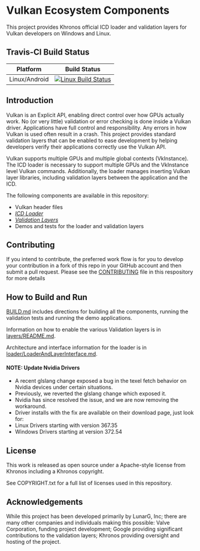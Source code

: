# Vulkan Ecosystem Components

This project provides Khronos official ICD loader and validation layers for Vulkan developers on Windows and Linux.

## Travis-CI Build Status
| Platform | Build Status |
|:--------:|:------------:|
| Linux/Android | [![Linux Build Status](https://travis-ci.org/KhronosGroup/Vulkan-LoaderAndValidationLayers.svg)](https://travis-ci.org/KhronosGroup/Vulkan-LoaderAndValidationLayers "Linux Build Status") |

## Introduction

Vulkan is an Explicit API, enabling direct control over how GPUs actually work. No (or very little) validation
or error checking is done inside a Vulkan driver. Applications have full control and responsibility. Any errors in
how Vulkan is used often result in a crash. This project provides standard validation layers that can be enabled
to ease development by helping developers verify their applications correctly use the Vulkan API.

Vulkan supports multiple GPUs and multiple global contexts (VkInstance). The ICD loader is necessary to
support multiple GPUs  and the VkInstance level Vulkan commands.  Additionally, the loader manages inserting
Vulkan layer libraries, including validation layers between the application and the ICD.

The following components are available in this repository:
- Vulkan header files
- [*ICD Loader*](loader/)
- [*Validation Layers*](layers/)
- Demos and tests for the loader and validation layers

## Contributing

If you intend to contribute, the preferred work flow is for you to develop your contribution
in a fork of this repo in your GitHub account and then submit a pull request.
Please see the [CONTRIBUTING](CONTRIBUTING.md) file in this respository for more details

## How to Build and Run

[BUILD.md](BUILD.md)
includes directions for building all the components, running the validation tests and running the demo applications.

Information on how to enable the various Validation layers is in
[layers/README.md](layers/README.md).

Architecture and interface information for the loader is in
[loader/LoaderAndLayerInterface.md](loader/LoaderAndLayerInterface.md).

#### **NOTE**: Update Nvidia Drivers
- A recent glslang change exposed a bug in the texel fetch behavior on Nvidia devices under certain situations.
- Previously, we reverted the glslang change which exposed it.
- Nvidia has since resolved the issue, and we are now removing the workaround.
- Driver installs with the fix are available on their download page, just look for:
 - Linux Drivers starting with version 367.35
 - Windows Drivers starting at version 372.54

## License
This work is released as open source under a Apache-style license from Khronos including a Khronos copyright.

See COPYRIGHT.txt for a full list of licenses used in this repository.

## Acknowledgements
While this project has been developed primarily by LunarG, Inc; there are many other
companies and individuals making this possible: Valve Corporation, funding
project development; Google providing significant contributions to the validation layers;
Khronos providing oversight and hosting of the project.


